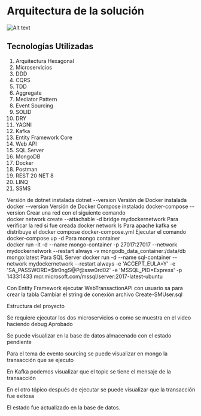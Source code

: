 # Arquitectura de la solución 

 ![Alt text]([https://res.cloudinary.com/demo/image/upload/w_300/sample.jpg](https://github.com/fgallard23/antifraude/blob/main/Architecture.png))
 
## Tecnologías Utilizadas 
1)	Arquitectura Hexagonal
2)	Microservicios
3)	DDD
4)	CQRS
5)	TDD
6)	Aggregate
7)	Mediator Pattern
8)	Event Sourcing
9)	SOLID
10)	DRY
11)	YAGNI
12)	Kafka
13)	Entity Framework Core
14)	Web API
15)	SQL Server
16)	MongoDB
17)	Docker
18)	Postman
19)	REST
20	NET 8
21)	LINQ
22)	SSMS

Versión de dotnet instalada 
dotnet --version 
Versión de Docker instalada 
docker --version
Versión de Docker Compose instalado
docker-compose --version 
Crear una red con el siguiente comando  
docker network create --attachable -d bridge mydockernetwork
Para verificar la red si fue creada 
docker network ls
Para apache kafka se distribuye el docker compose 
docker-compose.yml
Ejecutar el comando 
docker-compose up -d
Para mongo container  
docker run -it -d --name mongo-container -p 27017:27017 --network mydockernetwork --restart always -v mongodb_data_container:/data/db mongo:latest
Para SQL Server
docker run -d --name sql-container --network mydockernetwork --restart always -e 'ACCEPT_EULA=Y' -e 'SA_PASSWORD=$tr0ngS@P@ssw0rd02' -e 'MSSQL_PID=Express' -p 1433:1433 mcr.microsoft.com/mssql/server:2017-latest-ubuntu
 
Con Entity Framework ejecutar WebTransactionAPI con usuario sa para crear la tabla 
Cambiar el string de conexión archivo Create-SMUser.sql
 
 

Estructura del proyecto
 
Se requiere ejecutar los dos microservicios o como se muestra en el video haciendo debug 
Aprobado 
 
Se puede visualizar en la base de datos almacenado con el estado pendiente 
 
Para el tema de evento sourcing se puede visualizar en mongo la transacción que se ejecuto 
 
En Kafka podemos visualizar que el topic se tiene el mensaje de la transacción 
 
En el otro tópico después de ejecutar se puede visualizar que la transacción fue exitosa 
 
El estado fue actualizado en la base de datos. 
 
